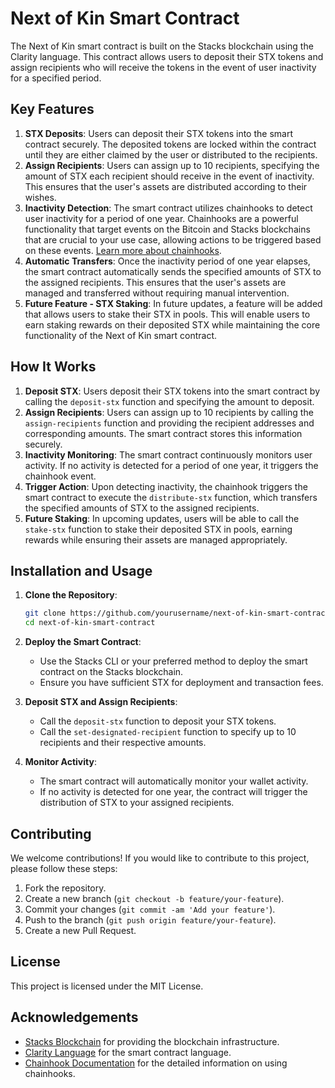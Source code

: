 # Next of Kin Smart Contract

The Next of Kin smart contract is built on the Stacks blockchain using the Clarity language. This contract allows users to deposit their STX tokens and assign recipients who will receive the tokens in the event of user inactivity for a specified period. 

## Key Features

1. **STX Deposits**: Users can deposit their STX tokens into the smart contract securely. The deposited tokens are locked within the contract until they are either claimed by the user or distributed to the recipients.
2. **Assign Recipients**: Users can assign up to 10 recipients, specifying the amount of STX each recipient should receive in the event of inactivity. This ensures that the user's assets are distributed according to their wishes.
3. **Inactivity Detection**: The smart contract utilizes chainhooks to detect user inactivity for a period of one year. Chainhooks are a powerful functionality that target events on the Bitcoin and Stacks blockchains that are crucial to your use case, allowing actions to be triggered based on these events. [Learn more about chainhooks](https://docs.hiro.so/stacks/chainhook/installation).
4. **Automatic Transfers**: Once the inactivity period of one year elapses, the smart contract automatically sends the specified amounts of STX to the assigned recipients. This ensures that the user's assets are managed and transferred without requiring manual intervention.
5. **Future Feature - STX Staking**: In future updates, a feature will be added that allows users to stake their STX in pools. This will enable users to earn staking rewards on their deposited STX while maintaining the core functionality of the Next of Kin smart contract.

## How It Works

1. **Deposit STX**: Users deposit their STX tokens into the smart contract by calling the `deposit-stx` function and specifying the amount to deposit.
2. **Assign Recipients**: Users can assign up to 10 recipients by calling the `assign-recipients` function and providing the recipient addresses and corresponding amounts. The smart contract stores this information securely.
3. **Inactivity Monitoring**: The smart contract continuously monitors user activity. If no activity is detected for a period of one year, it triggers the chainhook event.
4. **Trigger Action**: Upon detecting inactivity, the chainhook triggers the smart contract to execute the `distribute-stx` function, which transfers the specified amounts of STX to the assigned recipients.
5. **Future Staking**: In upcoming updates, users will be able to call the `stake-stx` function to stake their deposited STX in pools, earning rewards while ensuring their assets are managed appropriately.

## Installation and Usage

1. **Clone the Repository**:
    ```bash
    git clone https://github.com/yourusername/next-of-kin-smart-contract.git
    cd next-of-kin-smart-contract
    ```

2. **Deploy the Smart Contract**:
    - Use the Stacks CLI or your preferred method to deploy the smart contract on the Stacks blockchain.
    - Ensure you have sufficient STX for deployment and transaction fees.

3. **Deposit STX and Assign Recipients**:
    - Call the `deposit-stx` function to deposit your STX tokens.
    - Call the `set-designated-recipient` function to specify up to 10 recipients and their respective amounts.

4. **Monitor Activity**:
    - The smart contract will automatically monitor your wallet activity.
    - If no activity is detected for one year, the contract will trigger the distribution of STX to your assigned recipients.

## Contributing

We welcome contributions! If you would like to contribute to this project, please follow these steps:

1. Fork the repository.
2. Create a new branch (`git checkout -b feature/your-feature`).
3. Commit your changes (`git commit -am 'Add your feature'`).
4. Push to the branch (`git push origin feature/your-feature`).
5. Create a new Pull Request.

## License

This project is licensed under the MIT License.
## Acknowledgements

- [Stacks Blockchain](https://stacks.co/) for providing the blockchain infrastructure.
- [Clarity Language](https://clarity-lang.org/) for the smart contract language.
- [Chainhook Documentation](https://docs.hiro.so/stacks/chainhook/installation) for the detailed information on using chainhooks.